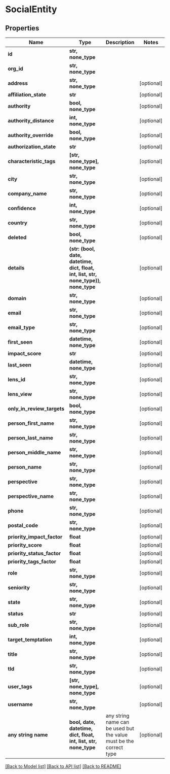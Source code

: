# SocialEntity


## Properties
Name | Type | Description | Notes
------------ | ------------- | ------------- | -------------
**id** | **str, none_type** |  | 
**org_id** | **str, none_type** |  | 
**address** | **str, none_type** |  | [optional] 
**affiliation_state** | **str** |  | [optional] 
**authority** | **bool, none_type** |  | [optional] 
**authority_distance** | **int, none_type** |  | [optional] 
**authority_override** | **bool, none_type** |  | [optional] 
**authorization_state** | **str** |  | [optional] 
**characteristic_tags** | **[str, none_type], none_type** |  | [optional] 
**city** | **str, none_type** |  | [optional] 
**company_name** | **str, none_type** |  | [optional] 
**confidence** | **int, none_type** |  | [optional] 
**country** | **str, none_type** |  | [optional] 
**deleted** | **bool, none_type** |  | [optional] 
**details** | **{str: (bool, date, datetime, dict, float, int, list, str, none_type)}, none_type** |  | [optional] 
**domain** | **str, none_type** |  | [optional] 
**email** | **str, none_type** |  | [optional] 
**email_type** | **str, none_type** |  | [optional] 
**first_seen** | **datetime, none_type** |  | [optional] 
**impact_score** | **str** |  | [optional] 
**last_seen** | **datetime, none_type** |  | [optional] 
**lens_id** | **str, none_type** |  | [optional] 
**lens_view** | **str, none_type** |  | [optional] 
**only_in_review_targets** | **bool, none_type** |  | [optional] 
**person_first_name** | **str, none_type** |  | [optional] 
**person_last_name** | **str, none_type** |  | [optional] 
**person_middle_name** | **str, none_type** |  | [optional] 
**person_name** | **str, none_type** |  | [optional] 
**perspective** | **str, none_type** |  | [optional] 
**perspective_name** | **str, none_type** |  | [optional] 
**phone** | **str, none_type** |  | [optional] 
**postal_code** | **str, none_type** |  | [optional] 
**priority_impact_factor** | **float** |  | [optional] 
**priority_score** | **float** |  | [optional] 
**priority_status_factor** | **float** |  | [optional] 
**priority_tags_factor** | **float** |  | [optional] 
**role** | **str, none_type** |  | [optional] 
**seniority** | **str, none_type** |  | [optional] 
**state** | **str, none_type** |  | [optional] 
**status** | **str** |  | [optional] 
**sub_role** | **str, none_type** |  | [optional] 
**target_temptation** | **int, none_type** |  | [optional] 
**title** | **str, none_type** |  | [optional] 
**tld** | **str, none_type** |  | [optional] 
**user_tags** | **[str, none_type], none_type** |  | [optional] 
**username** | **str, none_type** |  | [optional] 
**any string name** | **bool, date, datetime, dict, float, int, list, str, none_type** | any string name can be used but the value must be the correct type | [optional]

[[Back to Model list]](../README.md#documentation-for-models) [[Back to API list]](../README.md#documentation-for-api-endpoints) [[Back to README]](../README.md)


